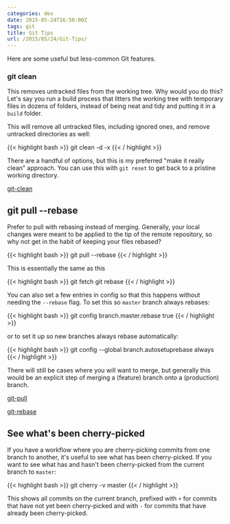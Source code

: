 ```yaml
---
categories: dev
date: 2015-05-24T16:50:00Z
tags: git
title: Git Tips
url: /2015/05/24/Git-Tips/
---
```


Here are some useful but less-common Git features.

### git clean

This removes untracked files from the working tree. Why would you do this? Let's say
you run a build process that litters the working tree with temporary files in
dozens of folders, instead of being neat and tidy and putting it in a ```build```
folder.

This will remove all untracked files, including ignored ones, and remove untracked
directories as well:

{{< highlight bash >}}
git clean -d -x
{{< / highlight >}}

There are a handful of options, but this is my preferred "make it really clean"
approach. You can use this with ```git reset``` to get back to a pristine working
directory.

[git-clean](http://git-scm.com/docs/git-clean)

## git pull --rebase

Prefer to pull with rebasing instead of merging. Generally, your local changes
were meant to be applied to the tip of the remote repository, so why not get
in the habit of keeping your files rebased?

{{< highlight bash >}}
git pull --rebase
{{< / highlight >}}

This is essentially the same as this

{{< highlight bash >}}
git fetch
git rebase
{{< / highlight >}}

You can also set a few entries in config so that this happens without needing
the ```--rebase``` flag. To set this so ```master``` branch always rebases:

{{< highlight bash >}}
git config branch.master.rebase true
{{< / highlight >}}

or to set it up so new branches always rebase automatically:

{{< highlight bash >}}
git config --global branch.autosetuprebase always
{{< / highlight >}}

There will still be cases where you will want to merge, but generally this would
be an explicit step of merging a (feature) branch onto a (production) branch.

[git-pull](http://git-scm.com/docs/git-pull)

[git-rebase](http://git-scm.com/docs/git-rebase)

## See what's been cherry-picked

If you have a workflow where you are cherry-picking commits from one branch to
another, it's useful to see what has been cherry-picked. If you want to see what
has and hasn't been cherry-picked from the current branch to ```master```:

{{< highlight bash >}}
git cherry -v master
{{< / highlight >}}

This shows all commits on the current branch, prefixed with ```+``` for commits
that have not yet been cherry-picked and with ```-``` for commits that have
already been cherry-picked.
